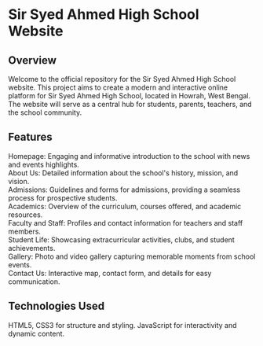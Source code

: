 # Sir Syed Ahmed High School Website

## Overview
Welcome to the official repository for the Sir Syed Ahmed High School website. This project aims to create a modern and interactive online platform for Sir Syed Ahmed High School, located in Howrah, West Bengal. The website will serve as a central hub for students, parents, teachers, and the school community.

## Features
Homepage: Engaging and informative introduction to the school with news and events highlights.<br>
About Us: Detailed information about the school's history, mission, and vision.<br>
Admissions: Guidelines and forms for admissions, providing a seamless process for prospective students.<br>
Academics: Overview of the curriculum, courses offered, and academic resources.<br>
Faculty and Staff: Profiles and contact information for teachers and staff members.<br>
Student Life: Showcasing extracurricular activities, clubs, and student achievements.<br>
Gallery: Photo and video gallery capturing memorable moments from school events.<br>
Contact Us: Interactive map, contact form, and details for easy communication.

## Technologies Used
HTML5, CSS3 for structure and styling.
JavaScript for interactivity and dynamic content.
